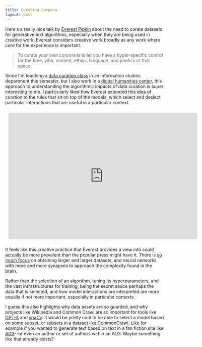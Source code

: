 ```yaml
---
title: Curating Corpora
layout: post
---
```



Here's a really nice talk by [Everest Pipkin] about the need to curate datasets
for generative text algorithms, especially when they are being used in creative
work. Everest considers creative work broadly as any work where *care* for the
experience is important.

> To curate your own corpora is to let you have a hyper-specific control
> for the tone, vibe, content, ethics, language, and poetics of that
> space.

Since I'm teaching a [data curation class] in an information studies
department this semester, but I also work in a [digital humanities
center], this approach to understanding the algorithmic impacts of data
curation is super interesting to me. I particularly liked how Everest
extended this idea of curation to the rules that sit on top of the models,
which select and deslect particular interactions that are useful in
a particular context.

<iframe style="margin: 10px;" width="600" height="400"
src="https://www.youtube.com/embed/IYNKs8vfocc" frameborder="0"
allow="accelerometer; autoplay; clipboard-write; encrypted-media; gyroscope;
picture-in-picture" allowfullscreen></iframe>

It feels like this creative practice that Everest provides a view into could
actually be more prevalent than the popular press might have it. There is [so
much focus] on obtaining larger and larger datasets, and neural networks with
more and more synapses to approach the complexity found in the brain.

Rather than the selection of an algorithm, tuning its hyperparameters, and the
vast infrastructures for training, being the secret sauce perhaps the data that
is selected, and how model interactions are interpreted are more equally if not
more important, especially in particular contexts.

I guess this also highlights why data assets are so guarded, and why projects
like Wikipedia and Common Crawl are so important for tools like [GPT-3] and
[spaCy]. It would be pretty cool to be able to select a model based on some
subset, or subsets in a dataset like CommonCrawl. Like for example if you
wanted to generate text based on text in a fan fiction site like [AO3]--or even
an author or set of authors within an AO3. Maybe something like that already
exists?

[Everest Pipkin]: http://everest-pipkin.com/
[digital humanities center]: https://mith.umd.edu
[data curation class]: https://inkdroid.org/2020/09/20/teaching-digital-curation/
[GPT-3]: https://en.wikipedia.org/wiki/GPT-3
[spaCy]: https://spacy.io/
[AO3]: https://archiveofourown.org/
[so much focus]: https://www.youtube.com/watch?v=kpiY_LemaTc
